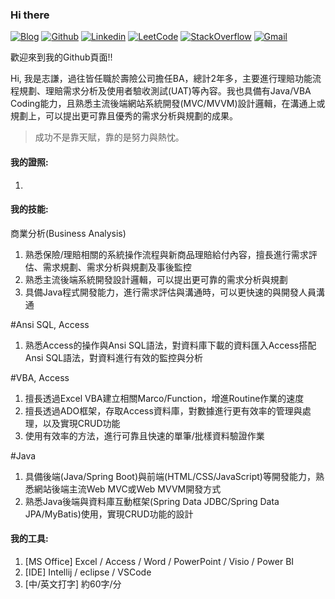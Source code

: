 ### Hi there

[![Blog](https://img.shields.io/badge/-Blog-blueviolet?style=flat&logo=WordPress&logoColor=white)](https://twcch.github.io/)
[![Github](https://img.shields.io/badge/-Github-000?style=flat&logo=Github&logoColor=white)](https://github.com/twcch)
[![Linkedin](https://img.shields.io/badge/-LinkedIn-blue?style=flat&logo=Linkedin&logoColor=white)](https://www.linkedin.com/in/twcch/)
[![LeetCode](https://img.shields.io/badge/-LeetCode-yellow?style=flat&logo=LeetCode&logoColor=white)](https://leetcode.com/twcch1218/)
[![StackOverflow](https://img.shields.io/badge/-StackOverflow-orange?style=flat&logo=StackOverflow&logoColor=white)](https://stackoverflow.com/users/20167143/twcch1218)
[![Gmail](https://img.shields.io/badge/-Gmail-c14438?style=flat&logo=Gmail&logoColor=white)](mailto:twcch1218@gmail.com)

歡迎來到我的Github頁面!!

Hi, 我是志謙，過往皆任職於壽險公司擔任BA，總計2年多，主要進行理賠功能流程規劃、理賠需求分析及使用者驗收測試(UAT)等內容。我也具備有Java/VBA Coding能力，且熟悉主流後端網站系統開發(MVC/MVVM)設計邏輯，在溝通上或規劃上，可以提出更可靠且優秀的需求分析與規劃的成果。

 > 成功不是靠天賦，靠的是努力與熱忱。

#### 我的證照:

1.

#### 我的技能:

商業分析(Business Analysis)
1. 熟悉保險/理賠相關的系統操作流程與新商品理賠給付內容，擅長進行需求評估、需求規劃、需求分析與規劃及事後監控
2. 熟悉主流後端系統開發設計邏輯，可以提出更可靠的需求分析與規劃
3. 具備Java程式開發能力，進行需求評估與溝通時，可以更快速的與開發人員溝通

#Ansi SQL, Access
1. 熟悉Access的操作與Ansi SQL語法，對資料庫下載的資料匯入Access搭配Ansi SQL語法，對資料進行有效的監控與分析

#VBA, Access
1. 擅長透過Excel VBA建立相關Marco/Function，增進Routine作業的速度
2. 擅長透過ADO框架，存取Access資料庫，對數據進行更有效率的管理與處理，以及實現CRUD功能
3. 使用有效率的方法，進行可靠且快速的單筆/批樣資料驗證作業

#Java
1. 具備後端(Java/Spring Boot)與前端(HTML/CSS/JavaScript)等開發能力，熟悉網站後端主流Web MVC或Web MVVM開發方式
2. 熟悉Java後端與資料庫互動框架(Spring Data JDBC/Spring Data JPA/MyBatis)使用，實現CRUD功能的設計

#### 我的工具:

1. [MS Office] Excel / Access / Word / PowerPoint / Visio / Power BI
2. [IDE] Intellij / eclipse / VSCode
3. [中/英文打字] 約60字/分

